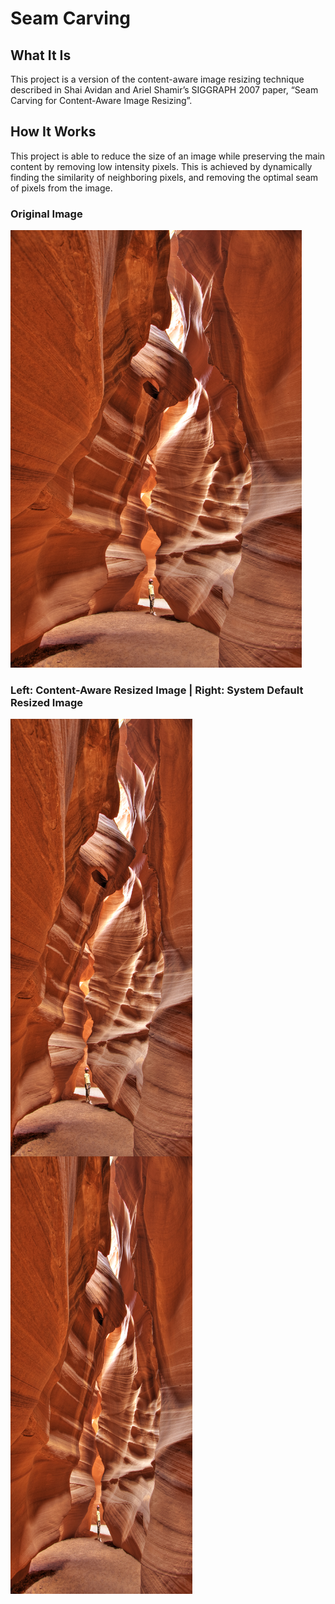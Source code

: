 # Seam Carving 
## What It Is
This project is a version of the content-aware image resizing technique described in
Shai Avidan and Ariel Shamir’s SIGGRAPH 2007 paper, “Seam Carving for Content-Aware Image Resizing”.
## How It Works
This project is able to reduce the size of an image while preserving the main content by removing low intensity pixels. This is achieved by dynamically finding the similarity of neighboring pixels, and removing the optimal seam of pixels from the image.

### Original Image
<img src="images/antelope.jpg" alt="original image" height="700"><br/>
### Left: Content-Aware Resized Image | Right: System Default Resized Image
<img align="left" src="images/my_antelope.png" height="700">
<img align="left" src="images/antelope_resize.png" height="700">
